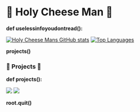 # 🧀 Holy Cheese Man 🧀

**def uselessinfoyoudontread():**

[![Holy Cheese Mans GitHub stats](https://github-readme-stats.vercel.app/api?username=holycheeseman&theme=dark&card_width=100)](https://github.com/holycheeseman/github-readme-stats)
[![Top Languages](https://github-readme-stats.vercel.app/api/top-langs/?username=holycheeseman&theme=dark&layout=donut&card_width=400)](https://github.com/holycheeseman/github-readme-stats)

**projects()**

### 🧀 Projects 🧀

**def projects():**

[<img src="https://i.imgur.com/0PXigEt.png">](https://github.com/HolyCheeseMan/Cheese-Scripting/blob/Main/README.md)
[<img src="https://i.imgur.com/neg1ODw.png">](https://github.com/HolyCheeseMan/CheeseScriptingPLUS?tab=readme-ov-file)

**root.quit()**
